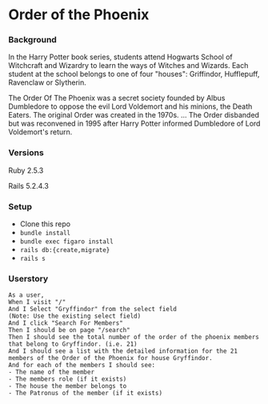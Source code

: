 # Order of the Phoenix

### Background

In the Harry Potter book series, students attend Hogwarts School of Witchcraft and Wizardry to learn the ways of Witches and Wizards. Each student at the school belongs to one of four "houses": Griffindor, Hufflepuff, Ravenclaw or Slytherin.

The Order Of The Phoenix was a secret society founded by Albus Dumbledore to oppose the evil Lord Voldemort and his minions, the Death Eaters. The original Order was created in the 1970s. ... The Order disbanded but was reconvened in 1995 after Harry Potter informed Dumbledore of Lord Voldemort's return.

### Versions

Ruby 2.5.3

Rails 5.2.4.3

### Setup

- Clone this repo
- `bundle install`
- `bundle exec figaro install`
- `rails db:{create,migrate}`
- `rails s`

### Userstory

```
As a user,
When I visit "/"
And I Select "Gryffindor" from the select field
(Note: Use the existing select field)
And I click "Search For Members"
Then I should be on page "/search"
Then I should see the total number of the order of the phoenix members that belong to Gryffindor. (i.e. 21)
And I should see a list with the detailed information for the 21 members of the Order of the Phoenix for house Gryffindor.
And for each of the members I should see:
- The name of the member
- The members role (if it exists)
- The house the member belongs to
- The Patronus of the member (if it exists)
```